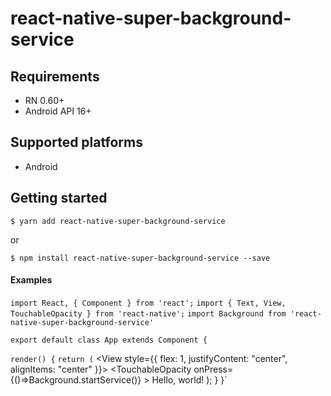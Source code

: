 # react-native-super-background-service 




## Requirements

-   RN 0.60+
-   Android API 16+

## Supported platforms

-   Android

## Getting started

`$ yarn add react-native-super-background-service`

or

`$ npm install react-native-super-background-service --save`


#### Examples


`import React, { Component } from 'react';`
`import { Text, View, TouchableOpacity } from 'react-native';`
`import Background from 'react-native-super-background-service'`


`export default class App extends Component {`

  `render() {`
    `return (`
      <View style={{ flex: 1, justifyContent: "center", alignItems: "center" }}>
        <TouchableOpacity onPress={()=>Background.startService()} >
          <Text>Hello, world!</Text>
        </TouchableOpacity>
      </View>
    );
  }
}`


